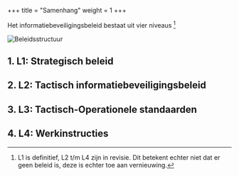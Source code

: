 +++
title = "Samenhang"
weight = 1
+++

Het informatiebeveiligingsbeleid bestaat uit vier niveaus [^1]

![Beleidsstructuur](/images/beleidsstructuur.jpg) 

## 1. L1: Strategisch beleid
## 2. L2: Tactisch informatiebeveiligingsbeleid
## 3. L3: Tactisch-Operationele standaarden
## 4. L4: Werkinstructies

[^1]:L1 is definitief, L2 t/m L4 zijn in revisie. Dit betekent echter niet dat er geen beleid is, deze is echter toe aan vernieuwing.